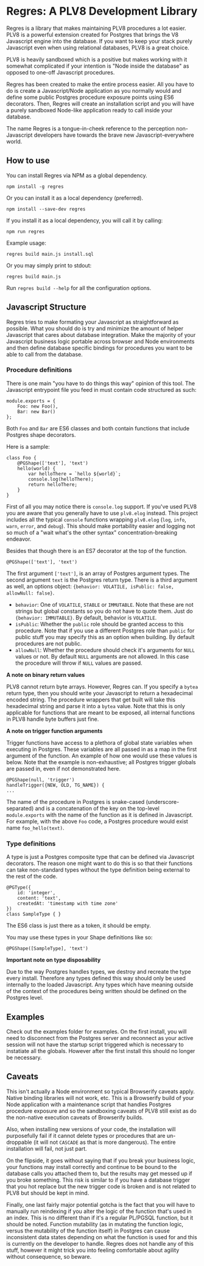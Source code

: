 # Regres: A PLV8 Development Library

Regres is a library that makes maintaining PLV8 procedures a lot easier. PLV8 is a powerful extension created for Postgres that brings the V8 Javascript engine into the database. If you want to keep your stack purely Javascript even when using relational databases, PLV8 is a great choice.

PLV8 is heavily sandboxed which is a positive but makes working with it somewhat complicated if your intention is "Node inside the database" as opposed to one-off Javascript procedures.

Regres has been created to make the entire process easier. All you have to do is create a Javascript/Node application as you normally would and define some public Postgres procedure exposure points using ES6 decorators. Then, Regres will create an installation script and you will have a purely sandboxed Node-like application ready to call inside your database.

The name Regres is a tongue-in-cheek reference to the perception non-Javascript developers have towards the brave new Javascript-everywhere world.

## How to use

You can install Regres via NPM as a global dependency.

`npm install -g regres`

Or you can install it as a local dependency (preferred).

`npm install --save-dev regres`

If you install it as a local dependency, you will call it by calling:

`npm run regres`

Example usage:

`regres build main.js install.sql`

Or you may simply print to stdout:

`regres build main.js`

Run `regres build --help` for all the configuration options.

## Javascript Structure

Regres tries to make formating your Javascript as straightforward as possible. What you should do is try and minimize the amount of helper Javascript that cares about database integration. Make the majority of your Javascript business logic portable across browser and Node environments and then define database specific bindings for procedures you want to be able to call from the database.

### Procedure definitions

There is one main "you have to do things this way" opinion of this tool. The Javascript entrypoint file you feed in must contain code structured as such:

```
module.exports = {
    Foo: new Foo(),
    Bar: new Bar()
};
```

Both `Foo` and `Bar` are ES6 classes and both contain functions that include Postgres shape decorators.

Here is a sample:

```
class Foo {
    @PGShape(['text'], 'text')
    hello(world) {
        var helloThere = `hello ${world}`;
        console.log(helloThere);
        return helloThere;
    }
}
```

First of all you may notice there is `console.log` support. If you've used PLV8 you are aware that you generally have to use `plv8.elog` instead. This project includes all the typical `console` functions wrapping `plv8.elog` (`log`, `info`, `warn`, `error`, and `debug`). This should make portability easier and logging not so much of a "wait what's the other syntax" concentration-breaking endeavor.

Besides that though there is an ES7 decorator at the top of the function.

`@PGShape(['text'], 'text')`

The first argument `['text']`, is an array of Postgres argument types. The second argument `text` is the Postgres return type. There is a third argument as well, an options object: `{behavior: VOLATILE, isPublic: false, allowNull: false}`.

* `behavior`: One of `VOLATILE`, `STABLE` or `IMMUTABLE`. Note that these are not strings but global constants so you do not have to quote them. Just do `{behavior: IMMUTABLE}`. By default, behavior is `VOLATILE`.
* `isPublic`: Whether the `public` role should be granted access to this procedure. Note that if you use a different Postgres role than `public` for public stuff you may specify this as an option when building. By default procedures are not public.
* `allowNull`: Whether the procedure should check it's arguments for `NULL` values or not. By default `NULL` arguments are not allowed. In this case the procedure will throw if `NULL` values are passed.

**A note on binary return values**

PLV8 cannot return byte arrays. However, Regres can. If you specify a `bytea` return type, then you should write your Javascript to return a hexadecimal encoded string. The procedure wrappers that get built will take this hexadecimal string and parse it into a `bytea` value. Note that this is only applicable for functions that are meant to be exposed, all internal functions in PLV8 handle byte buffers just fine.

**A note on trigger function arguments**

Trigger functions have access to a plethora of global state variables when executing in Postgres. These variables are all passed in as a map in the first argument of the function. An example of how one would use these values is below. Note that the example is non-exhaustive; all Postgres trigger globals are passed in, even if not demonstrated here.

```
@PGShape(null, 'trigger')
handleTrigger({NEW, OLD, TG_NAME}) {
...
```

The name of the procedure in Postgres is snake-cased (underscore-separated) and is a concatenation of the key on the top-level `module.exports` with the name of the function as it is defined in Javascript. For example, with the above `Foo` code, a Postgres procedure would exist name `foo_hello(text)`.

### Type definitions

A type is just a Postgres composite type that can be defined via Javascript decorators. The reason one might want to do this is so that their functions can take non-standard types without the type definition being external to the rest of the code.

```
@PGType({
    id: 'integer',
    content: 'text',
    createdAt: 'timestamp with time zone'
})
class SampleType { }
```

The ES6 class is just there as a token, it should be empty.

You may use these types in your Shape definitions like so:

`@PGShape([SampleType], 'text')`

**Important note on type disposability**

Due to the way Postgres handles types, we destroy and recreate the type every install. Therefore any types defined this way should only be used internally to the loaded Javascript. Any types which have meaning outside of the context of the procedures being written should be defined on the Postgres level.

## Examples

Check out the examples folder for examples. On the first install, you will need to disconnect from the Postgres server and reconnect as your active session will not have the startup script triggered which is necessary to instatiate all the globals. However after the first install this should no longer be necessary.

## Caveats

This isn't actually a Node environment so typical Browserify caveats apply. Native binding libraries will not work, etc. This is a Browserify build of your Node application with a maintenance script that handles Postgres procedure exposure and so the sandboxing caveats of PLV8 still exist as do the non-native execution caveats of Browserify builds.

Also, when installing new versions of your code, the installation will purposefully fail if it cannot delete types or procedures that are un-droppable (it will not `CASCADE` as that is more dangerous). The entire installation will fail, not just part.

On the flipside, it goes without saying that if you break your business logic, your functions may install correctly and continue to be bound to the database calls you attached them to, but the results may get messed up if you broke something. This risk is similar to if you have a database trigger that you hot replace but the new trigger code is broken and is not related to PLV8 but should be kept in mind.

Finally, one last fairly major potential gotcha is the fact that you will have to manually run reindexing if you alter the logic of the function that's used in an index. This is no different than if it's a regular PL/PGSQL function, but it should be noted. Function mutability (as in mutating the function logic, versus the mutability of the function itself) in Postgres can cause inconsistent data states depending on what the function is used for and this is currently on the developer to handle. Regres does not handle any of this stuff, however it might trick you into feeling comfortable about agility without consequence, so beware.
